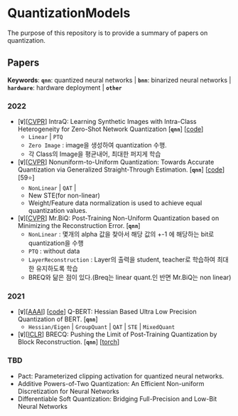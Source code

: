 # QuantizationModels
The purpose of this repository is to provide a summary of papers on quantization.

## Papers

**Keywords**: **`qnn`**: quantized neural networks | **`bnn`**: binarized neural networks | **`hardware`**: hardware deployment | __`other`__

### 2022
- [__`V`__][[CVPR](https://openaccess.thecvf.com/content/CVPR2022/papers/Zhong_IntraQ_Learning_Synthetic_Images_With_Intra-Class_Heterogeneity_for_Zero-Shot_Network_CVPR_2022_paper.pdf)] IntraQ: Learning Synthetic Images with Intra-Class Heterogeneity for Zero-Shot Network Quantization [**`qnn`**] [[code](https://github.com/zysxmu/IntraQ)]
  - `Linear` | `PTQ`
  - `Zero Image` : image을 생성하여 quantization 수행. 
  - 각 Class의 Image을 평균내어, 최대한 퍼지게 학습
- [__`V`__][[CVPR](https://arxiv.org/abs/2111.14826)] Nonuniform-to-Uniform Quantization: Towards Accurate Quantization via Generalized Straight-Through Estimation. [**`qnn`**] [[code](https://github.com/liuzechun/Nonuniform-to-Uniform-Quantization)] [59⭐]
  - `NonLinear` | `QAT` | 
  - New STE(for non-linear)
  - Weight/Feature data normalization is used to achieve equal quantization values.
- [__`V`__][[CVPR](https://openaccess.thecvf.com/content/CVPR2022/papers/Jeon_Mr.BiQ_Post-Training_Non-Uniform_Quantization_Based_on_Minimizing_the_Reconstruction_Error_CVPR_2022_paper.pdf)] Mr.BiQ: Post-Training Non-Uniform Quantization based on Minimizing the Reconstruction Error.  [__`qnn`__]
  - `NonLinear` : 몇개의 alpha 값을 찾아서 해당 값의 +-1 에 해당하는 bit로 quantization을 수행
  - `PTQ` : without data
  - `LayerReconstruction` : Layer의 출력을 student, teacher로 학습하여 최대한 유지하도록 학습
  - BREQ와 닮은 점이 있다.(Breq는 linear quant.인 반면 Mr.BiQ는 non linear)

### 2021
- [__`V`__][[AAAI](https://arxiv.org/abs/1909.05840)] [[code](https://github.com/sIncerass/QBERT)] Q-BERT: Hessian Based Ultra Low Precision Quantization of BERT.  [__`qnn`__]
  - `Hessian/Eigen` | `GroupQuant` | `QAT` | `STE` | `MixedQuant`
- [__`V`__][[ICLR](https://openreview.net/forum?id=POWv6hDd9XH)] BRECQ: Pushing the Limit of Post-Training Quantization by Block Reconstruction. [__`qnn`__] [[torch](https://github.com/yhhhli/BRECQ)]

### TBD
-  Pact: Parameterized clipping activation for quantized neural networks.
- Additive Powers-of-Two Quantization: An Efficient Non-uniform Discretization for Neural Networks
- Differentiable Soft Quantization: Bridging Full-Precision and Low-Bit Neural Networks
